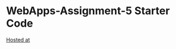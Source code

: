 # WebApps-Assignment-5 Starter Code
[Hosted at](https://44-563-webapps-f21.github.io/webapps-s21-assignment-5-akhilreddy097/animals.html)